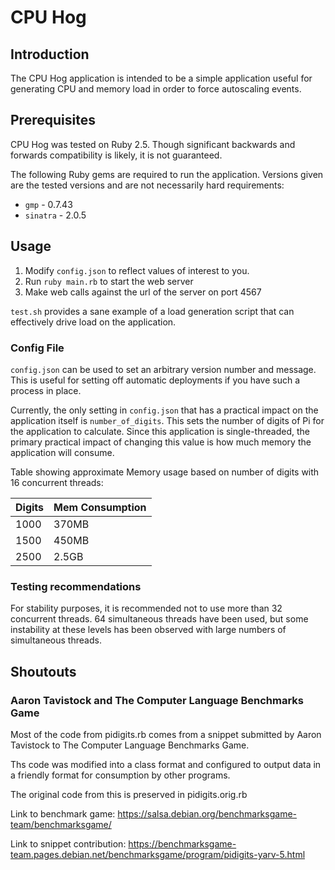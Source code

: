 # CPU Hog

## Introduction

The CPU Hog application is intended to be a simple application useful for generating
CPU and memory load in order to force autoscaling events.

## Prerequisites

CPU Hog was tested on Ruby 2.5. Though significant backwards and forwards
compatibility is likely, it is not guaranteed.

The following Ruby gems are required to run the application. Versions
given are the tested versions and are not necessarily hard requirements:
* `gmp` - 0.7.43
* `sinatra` - 2.0.5

## Usage

1. Modify `config.json` to reflect values of interest to you.
2. Run `ruby main.rb` to start the web server
3. Make web calls against the url of the server on port 4567

`test.sh` provides a sane example of a load generation script that can
effectively drive load on the application.

### Config File
`config.json` can be used to set an arbitrary version number and message.
This is useful for setting off automatic deployments if you have such
a process in place.

Currently, the only setting in `config.json` that has a practical
impact on the application itself is `number_of_digits`. This
sets the number of digits of Pi for the application to calculate.
Since this application is single-threaded, the primary practical impact
of changing this value is how much memory the application will consume.

Table showing approximate Memory usage based on number of digits with
16 concurrent threads:

|Digits | Mem Consumption|
|-----|-----|
|1000 |370MB|
|1500 |450MB|
|2500 |2.5GB|

### Testing recommendations
For stability purposes, it is recommended not to use more than 32
concurrent threads. 64 simultaneous threads have been used,
but some instability at these levels has been observed with large
numbers of simultaneous threads.

## Shoutouts

### Aaron Tavistock and The Computer Language Benchmarks Game

Most of the code from pidigits.rb comes from a snippet submitted
by Aaron Tavistock to The Computer Language Benchmarks Game.

Ths code was modified into a class format and configured to
output data in a friendly format for consumption by other
programs.

The original code from this is preserved in pidigits.orig.rb

Link to benchmark game:
https://salsa.debian.org/benchmarksgame-team/benchmarksgame/

Link to snippet contribution:
https://benchmarksgame-team.pages.debian.net/benchmarksgame/program/pidigits-yarv-5.html
